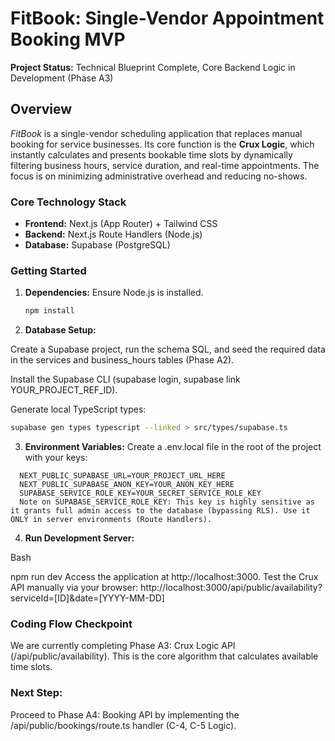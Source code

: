# FitBook: Single-Vendor Appointment Booking MVP

**Project Status:** Technical Blueprint Complete, Core Backend Logic in Development (Phase A3)

## Overview

*FitBook* is a single-vendor scheduling application that replaces manual booking for service businesses. Its core function is the **Crux Logic**, which instantly calculates and presents bookable time slots by dynamically filtering business hours, service duration, and real-time appointments. The focus is on minimizing administrative overhead and reducing no-shows.

### Core Technology Stack

* **Frontend:** Next.js (App Router) + Tailwind CSS
* **Backend:** Next.js Route Handlers (Node.js)
* **Database:** Supabase (PostgreSQL)

### Getting Started

1. **Dependencies:** Ensure Node.js is installed.
   ```bash
   npm install
   ```
   
2. **Database Setup:**

  Create a Supabase project, run the schema SQL, and seed the required data in the services and business_hours tables (Phase A2).
  
  Install the Supabase CLI (supabase login, supabase link YOUR_PROJECT_REF_ID).
  
  Generate local TypeScript types:

  ```Bash
  supabase gen types typescript --linked > src/types/supabase.ts
  ```

3. **Environment Variables:** Create a .env.local file in the root of the project with your keys:

```
  NEXT_PUBLIC_SUPABASE_URL=YOUR_PROJECT_URL_HERE
  NEXT_PUBLIC_SUPABASE_ANON_KEY=YOUR_ANON_KEY_HERE
  SUPABASE_SERVICE_ROLE_KEY=YOUR_SECRET_SERVICE_ROLE_KEY
  Note on SUPABASE_SERVICE_ROLE_KEY: This key is highly sensitive as it grants full admin access to the database (bypassing RLS). Use it ONLY in server environments (Route Handlers).
```

4. **Run Development Server:**

Bash

npm run dev
Access the application at http://localhost:3000. Test the Crux API manually via your browser:
http://localhost:3000/api/public/availability?serviceId=[ID]&date=[YYYY-MM-DD]

### Coding Flow Checkpoint
We are currently completing Phase A3: Crux Logic API (/api/public/availability). This is the core algorithm that calculates available time slots.

### Next Step:
Proceed to Phase A4: Booking API by implementing the /api/public/bookings/route.ts handler (C-4, C-5 Logic).
